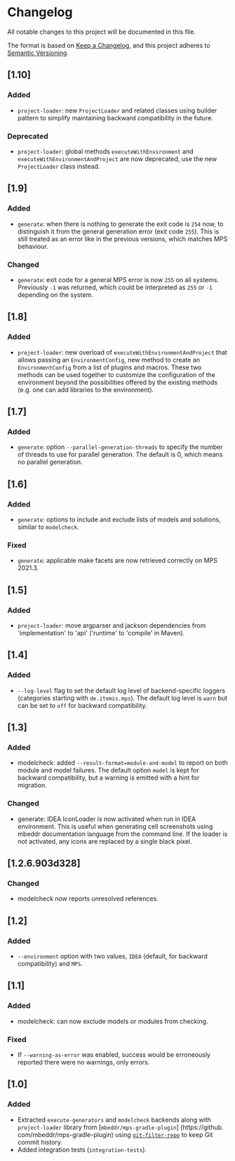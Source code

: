 # Changelog

All notable changes to this project will be documented in this file.

The format is based on [Keep a Changelog](https://keepachangelog.com/en/1.0.0/), and this project adheres
to [Semantic Versioning](https://semver.org/spec/v2.0.0.html).

## [1.10]

### Added

- `project-loader`: new `ProjectLoader` and related classes using builder pattern to simplify maintaining backward
  compatibility in the future.

### Deprecated

- `project-loader`: global methods `executeWithEnvironment` and `executeWithEnvironmentAndProject` are now deprecated,
  use the new `ProjectLoader` class instead.

## [1.9]

### Added

- `generate`: when there is nothing to generate the exit code is `254` now, to distinguish it from the general 
  generation error (exit code `255`). This is still treated as an error like in the previous versions, which matches 
  MPS behaviour.

### Changed 

- `generate`: exit code for a general MPS error is now `255` on all systems. Previously `-1` was returned, which could
  be interpreted as `255` or `-1` depending on the system.

## [1.8]

### Added

- `project-loader`: new overload of `executeWithEnvironmentAndProject` that allows passing an `EnvironmentConfig`,
  new method to create an `EnvironmentConfig` from a list of plugins and macros. These two methods can be used together
  to customize the configuration of the environment beyond the possibilities offered by the existing methods (e.g. one
  can add libraries to the environment).

## [1.7]

### Added

- `generate`: option `--parallel-generation-threads` to specify the number of threads to use for parallel generation.
  The default is 0, which means no parallel generation.

## [1.6]

### Added

- `generate`: options to include and exclude lists of models and solutions, similar to `modelcheck`.

### Fixed

- `generate`: applicable make facets are now retrieved correctly on MPS 2021.3. 

## [1.5]

### Added

- `project-loader`: move argparser and jackson dependencies from 'implementation' to 'api' ('runtime' to 'compile' in
  Maven). 

## [1.4]

### Added

- `--log-level` flag to set the default log level of backend-specific loggers (categories starting with
  `de.itemis.mps`). The default log level is `warn` but can be set to `off` for backward compatibility.

## [1.3]

### Added

- modelcheck: added `--result-format=module-and-model` to report on both module and model failures. The default option
  `model` is kept for backward compatibility, but a warning is emitted with a hint for migration.

### Changed

- generate: IDEA IconLoader is now activated when run in IDEA environment. This is useful when generating cell
  screenshots using mbeddr documentation language from the command line. If the loader is not activated, any icons are
  replaced by a single black pixel.

## [1.2.6.903d328]

### Changed

- modelcheck now reports unresolved references.

## [1.2]

### Added

- `--environment` option with two values, `IDEA` (default, for backward compatibility) and `MPS`.

## [1.1]

### Added

- modelcheck: can now exclude models or modules from checking.

### Fixed

- If `--warning-as-error` was enabled, success would be erroneously reported there were no warnings, only errors. 

## [1.0]

### Added

- Extracted `execute-generators` and `modelcheck` backends along with `project-loader` library from
  [`mbeddr/mps-gradle-plugin`]  (https://github. com/mbeddr/mps-gradle-plugin)
  using [`git-filter-repo`](https://github.com/newren/git-filter-repo) to keep Git commit history.
- Added integration tests (`integration-tests`).
